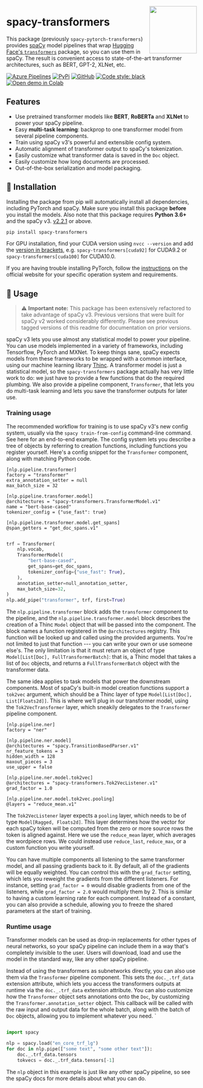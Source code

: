 <a href="https://explosion.ai"><img src="https://explosion.ai/assets/img/logo.svg" width="125" height="125" align="right" /></a>

# spacy-transformers

This package (previously `spacy-pytorch-transformers`) provides
[spaCy](https://github.com/explosion/spaCy) model pipelines that wrap
[Hugging Face's `transformers`](https://github.com/huggingface/transformers)
package, so you can use them in spaCy. The result is convenient access to
state-of-the-art transformer architectures, such as BERT, GPT-2, XLNet, etc.

[![Azure Pipelines](https://img.shields.io/azure-devops/build/explosion-ai/public/11/master.svg?logo=azure-pipelines&style=flat-square)](https://dev.azure.com/explosion-ai/public/_build?definitionId=11)
[![PyPi](https://img.shields.io/pypi/v/spacy-transformers.svg?style=flat-square&logo=pypi&logoColor=white)](https://pypi.python.org/pypi/spacy-transformers)
[![GitHub](https://img.shields.io/github/release/explosion/spacy-transformers/all.svg?style=flat-square&logo=github)](https://github.com/explosion/spacy-transformers/releases)
[![Code style: black](https://img.shields.io/badge/code%20style-black-000000.svg?style=flat-square)](https://github.com/ambv/black)
[![Open demo in Colab](https://colab.research.google.com/assets/colab-badge.svg)](https://colab.research.google.com/github/explosion/spacy-transformers/blob/master/examples/Spacy_Transformers_Demo.ipynb)

## Features

-   Use pretrained transformer models like **BERT**, **RoBERTa** and **XLNet** to
    power your spaCy pipeline.
-   Easy **multi-task learning**: backprop to one transformer model from
    several pipeline components.
-   Train using spaCy v3's powerful and extensible config system.
-   Automatic alignment of transformer output to spaCy's tokenization.
-   Easily customize what transformer data is saved in the `Doc` object.
-   Easily customize how long documents are processed.
-   Out-of-the-box serialization and model packaging.

## 🚀 Installation

Installing the package from pip will automatically install all dependencies,
including PyTorch and spaCy. Make sure you install this package **before** you
install the models. Also note that this package requires **Python 3.6+** and the
spaCy v3.
[v2.2.1](https://github.com/explosion/spaCy/releases/tag/v2.2.1) or above.

```bash
pip install spacy-transformers
```

For GPU installation, find your CUDA version using `nvcc --version` and add the
[version in brackets](https://spacy.io/usage/#gpu), e.g.
`spacy-transformers[cuda92]` for CUDA9.2 or `spacy-transformers[cuda100]` for
CUDA10.0.

If you are having trouble installing PyTorch, follow the 
[instructions](https://pytorch.org/get-started/locally/) on the official website 
for your specific operation system and requirements.

## 📖 Usage

> ⚠️ **Important note:** This package has been extensively refactored to take
> advantage of spaCy v3. Previous versions that were built for spaCy v2 worked
> considerably differently. Please see previous tagged versions of this readme
> for documentation on prior versions.

spaCy v3 lets you use almost any statistical model to power your pipeline. You
can use models implemented in a variety of frameworks, including Tensorflow,
PyTorch and MXNet. To keep things sane, spaCy expects models from these
frameworks to be wrapped with a common interface, using our machine learning
library [Thinc](https://thinc.ai). A transformer model is just a statistical
model, so the `spacy-transformers` package actually has very little work to do:
we just have to provide a few functions that do the required plumbing. We also
provide a pipeline component, `Transformer`, that lets you do multi-task
learning and lets you save the transformer outputs for later use.

### Training usage

The recommended workflow for training is to use spaCy v3's new config system,
usually via the `spacy train-from-config` command-line command. See here for an
end-to-end example. The config system lets you describe a tree of objects by
referring to creation functions, including functions you register yourself.
Here's a config snippet for the `Transformer` component, along with matching
Python code.

```
[nlp.pipeline.transformer]
factory = "transformer"
extra_annotation_setter = null
max_batch_size = 32

[nlp.pipeline.transformer.model]
@architectures = "spacy-transformers.TransformerModel.v1"
name = "bert-base-cased"
tokenizer_config = {"use_fast": true}

[nlp.pipeline.transformer.model.get_spans]
@span_getters = "get_doc_spans.v1"
```

```python

trf = Transformer(
    nlp.vocab,
    TransformerModel(
        "bert-base-cased",
        get_spans=get_doc_spans,
        tokenizer_config={"use_fast": True},
    ),
    annotation_setter=null_annotation_setter,
    max_batch_size=32,
)
nlp.add_pipe("transformer", trf, first=True)
```

The `nlp.pipeline.transformer` block adds the `transformer` component to the
pipeline, and the `nlp.pipeline.transformer.model` block describes the creation
of a Thinc `Model` object that will be passed into the component. The block
names a function registered in the `@architectures` registry. This function
will be looked up and called using the provided arguments. You're not limited
to just that function --- you can write your own or use someone else's. The
only limitation is that it must return an object of type `Model[List[Doc],
FullTransformerBatch]`: that is, a Thinc model that takes a list of `Doc`
objects, and returns a `FullTransformerBatch` object with the transformer data.

The same idea applies to task models that power the downstream components.
Most of spaCy's built-in model creation functions support a `tok2vec` argument,
which should be a Thinc layer of type `Model[List[Doc], List[Floats2d]]`. This
is where we'll plug in our transformer model, using the `Tok2VecTransformer`
layer, which sneakily delegates to the `Transformer` pipeline component.

```
[nlp.pipeline.ner]
factory = "ner"

[nlp.pipeline.ner.model]
@architectures = "spacy.TransitionBasedParser.v1"
nr_feature_tokens = 3
hidden_width = 128
maxout_pieces = 3
use_upper = false

[nlp.pipeline.ner.model.tok2vec]
@architectures = "spacy-transformers.Tok2VecListener.v1"
grad_factor = 1.0

[nlp.pipeline.ner.model.tok2vec.pooling]
@layers = "reduce_mean.v1"
```

The `Tok2VecListener` layer expects a `pooling` layer, which needs
to be of type `Model[Ragged, Floats2d]`. This layer determines how the vector
for each spaCy token will be computed from the zero or more source rows the
token is aligned against. Here we use the `reduce_mean` layer, which averages
the wordpiece rows. We could instead use `reduce_last`, `reduce_max`, or
a custom function you write yourself.

You can have multiple components all listening to the same transformer model,
and all passing gradients back to it. By default, all of the gradients will
be equally weighted. You can control this with the `grad_factor` setting,
which lets you reweight the gradients from the different listeners. For
instance, setting `grad_factor = 0` would disable gradients from one of the
listeners, while `grad_factor = 2.0` would multiply them by 2. This is similar
to having a custom learning rate for each component. Instead of a constant, you
can also provide a schedule, allowing you to freeze the shared parameters at
the start of training.

### Runtime usage

Transformer models can be used as drop-in replacements for other types of
neural networks, so your spaCy pipeline can include them in a way that's
completely invisible to the user. Users will download, load and use the model
in the standard way, like any other spaCy pipeline.

Instead of using the transformers as subnetworks directly, you can also use them
via the `Transformer` pipeline component. This sets the `doc._.trf_data` extension
attribute, which lets you access the transformers outputs at runtime via the
`doc._.trf_data` extension attribute. You can also customize how the
`Transformer` object sets annotations onto the `Doc`, by customizing the 
`Transformer.annotation_setter` object. This callback will be called with the
raw input and output data for the whole batch, along with the batch of `Doc`
objects, allowing you to implement whatever you need.
`
```python

import spacy

nlp = spacy.load("en_core_trf_lg")
for doc in nlp.pipe(["some text", "some other text"]):
    doc._.trf_data.tensors
    tokvecs = doc._.trf_data.tensors[-1]
```

The `nlp` object in this example is just like any other spaCy pipeline, so
see the spaCy docs for more details about what you can do.
